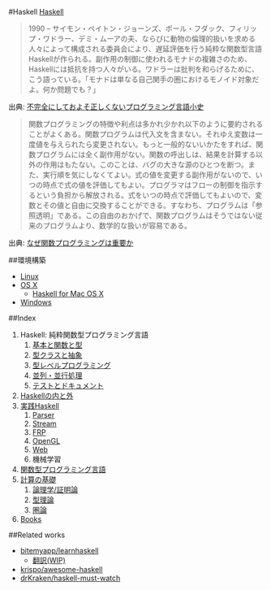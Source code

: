 #Haskell
[Haskell](https://www.haskell.org/)

> 1990 – サイモン・ペイトン・ジョーンズ、ポール・フダック、フィリップ・ワドラー、デミ・ムーアの夫、ならびに動物の倫理的扱いを求める人々によって構成される委員会により、遅延評価を行う純粋な関数型言語Haskellが作られる。副作用の制御に使われるモナドの複雑さのため、Haskellには抵抗を持つ人々がいる。ワドラーは批判を和らげるために、こう語っている。「モナドは単なる自己関手の圏におけるモノイド対象だよ。何か問題でも？」

出典: [不完全にしておよそ正しくないプログラミング言語小史](http://www.aoky.net/articles/james_iry/brief-incomplete-and-mostly-wrong.htm)

> 関数プログラミングの特徴や利点は多かれ少かれ以下のように要約されることがよくある。関数プログラムは代入文を含まない。それゆえ変数は一度値を与えられたら変更されない。もっと一般的ないいかたをすれば、関数プログラムには全く副作用がない。関数の呼出しは、結果を計算する以外の作用はもたない。このことは、バグの大きな源のひとつを断つ。また、実行順を気にしなくてよい。式の値を変更する副作用がないので、いつの時点で式の値を評価してもよい。プログラマはフローの制御を指示するという負担から解放される。式をいつの時点で評価してもよいので、変数とその値と自由に交換することができる。すなわち、プログラムは「参照透明」である。この自由のおかげで、関数プログラムはそうではない従来のプログラムより、数学的な扱いが容易である。

出典: [なぜ関数プログラミングは重要か](http://www.sampou.org/haskell/article/whyfp.html)

##環境構築
* [Linux](https://www.haskell.org/downloads/linux)
* [OS X](https://www.haskell.org/downloads/osx)
    * [Haskell for Mac OS X](http://ghcformacosx.github.io/)
* [Windows](https://www.haskell.org/downloads/windows)

##Index
1. Haskell: 純粋関数型プログラミング言語
    1. [基本と関数と型](_1dbfef35/_5fc95ac6/)
    2. [型クラスと抽象](_1dbfef35/_6ec89753/)
    3. [型レベルプログラミング](_1dbfef35/_7c29f719/)
    4. [並列・並行処理](_1dbfef35/_1438e7f9/)
    5. [テストとドキュメント](_1dbfef35/_d5be135d/)
2. [Haskellの内と外](_880bf137/)
3. [実践Haskell](_e447d9ec/)
    1. [Parser](_e447d9ec/_7bf25524/)
    2. [Stream](_e447d9ec/_c0d6f3be/)
    3. [FRP](_e447d9ec/_29e60015/)
    4. [OpenGL](_e447d9ec/_8ddd069c/)
    5. [Web](_e447d9ec/_b8c0305d/)
    6. 機械学習
4. [関数型プログラミング言語](_3c5bd388/)
5. [計算の基礎](_c5b462be/)
    1. [論理学/証明論](_c5b462be/_f5a1af97/)
    2. [型理論](_c5b462be/_0e701a32/)
    3. [圏論](_c5b462be/_373c7046/)
6. [Books](_530efeb2/)

##Related works
* [bitemyapp/learnhaskell](https://github.com/bitemyapp/learnhaskell)
  * [翻訳(WIP)](https://github.com/fujimura/learnhaskell/tree/japanese)
* [krispo/awesome-haskell](https://github.com/krispo/awesome-haskell)
* [drKraken/haskell-must-watch](https://github.com/drKraken/haskell-must-watch)
